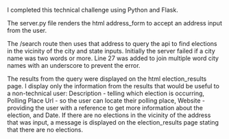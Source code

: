 I completed this technical challenge using Python and Flask. 

The server.py file renders the html address_form to accept an address input from the user. 

The /search route then uses that address to query the api to find elections in the vicinity of the city and state inputs. Initially the server failed if a city name was two words or more. Line 27 was added to join multiple word city names with an underscore to prevent the error. 

The results from the query were displayed on the html election_results page. I display only the information from the results that would be useful to a non-technical user: Description - telling which election is occurring,  Polling Place Url - so the user can locate their polling place, Website - providing the user with a reference to get more information about the election, and Date. If there are no elections in the vicinity of the address that was input, a message is displayed on the election_results page stating that there are no elections.

